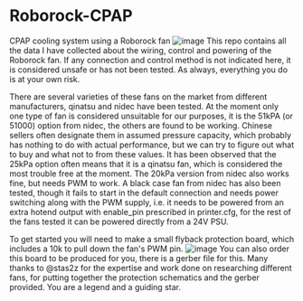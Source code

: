 # Roborock-CPAP
CPAP cooling system using a Roborock fan
![image](https://user-images.githubusercontent.com/121378039/209463936-7d26f6cb-ce1e-449f-b166-296438bd0f6a.png)
This repo contains all the data I have collected about the wiring, control and powering of the Roborock fan. If any connection and control method is not indicated here, it is considered unsafe or has not been tested. As always, everything you do is at your own risk.

There are several varieties of these fans on the market from different manufacturers, qinatsu and nidec have been tested. At the moment only one type of fan is considered unsuitable for our purposes, it is the 51kPA (or 51000) option from nidec, the others are found to be working. Chinese sellers often designate them in assumed pressure capacity, which probably has nothing to do with actual performance, but we can try to figure out what to buy and what not to from these values. It has been observed that the 25kPa option often means that it is a qinatsu fan, which is considered the most trouble free at the moment. The 20kPa version from nidec also works fine, but needs PWM to work. A black case fan from nidec has also been tested, though it fails to start in the default connection and needs power switching along with the PWM supply, i.e. it needs to be powered from an extra hotend output with enable_pin prescribed in printer.cfg, for the rest of the fans tested it can be powered directly from a 24V PSU.

To get started you will need to make a small flyback protection board, which includes a 10k to pull down the fan's PWM pin. 
![image](https://user-images.githubusercontent.com/121378039/209463332-eb5e78bd-5d68-430a-9899-52e133a1f721.png)
You can also order this board to be produced for you, there is a gerber file for this.
Many thanks to @stas2z for the expertise and work done on researching different fans, for putting together the protection schematics and the gerber provided. You are a legend and a guiding star.
